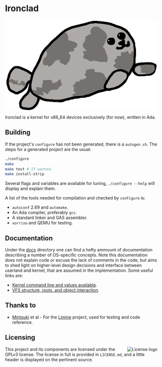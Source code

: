 # Ironclad

<img align="center" height="300" alt="Seal of approval" src="banner.png"/>

Ironclad is a kernel for x86_64 devices exclusively (for now), written in Ada.

## Building

If the project's `configure` has not been generated, there is a `autogen.sh`.
The steps for a generated project are the usual:

```bash
./configure
make
make test # If wanted.
make install-strip
```

Several flags and variables are available for tuning, `./configure --help` will
display and explain them.

A list of the tools needed for compilation and checked by `configure` is:

- `autoconf` 2.69 and `automake`.
- An Ada compiler, preferably `gcc`.
- A standard linker and GAS assembler.
- `xorriso` and QEMU for testing.

## Documentation

Under the [docs](docs) directory one can find a hefty ammount of documentation
describing a number of OS-specific concepts. Note this documentation does
not explain code or excuse the lack of comments in the code, but aims to shed
light on higher-level design decisions and interface between userland and
kernel, that are assumed in the implementation. Some useful links are:

- [Kernel command line and values available](docs/cmdlineargs.md).
- [VFS structure, roots, and object interaction](docs/vfs.md).

## Thanks to

- [Mintsuki](https://github.com/mintsuki) et al - For the
[Limine](https://github.com/limine-bootloader/limine) project, used for testing
and code reference.

## Licensing

<img align="right" alt="License logo" src="https://www.gnu.org/graphics/gplv3-with-text-136x68.png"/>

This project and its components are licensed under the GPLv3 license.
The license in full is provided in `LICENSE.md`, and a little header is
displayed on the pertinent source.
